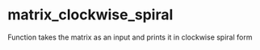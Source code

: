 # matrix_clockwise_spiral
Function takes the matrix as an input and prints it in clockwise spiral form
